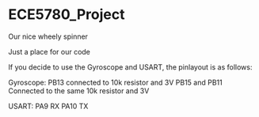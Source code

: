# ECE5780_Project
Our nice wheely spinner

Just a place for our code

If you decide to use the Gyroscope and USART, the pinlayout is as follows:

Gyroscope:  PB13 connected to 10k resistor and 3V
            PB15 and PB11 Connected to the same 10k resistor and 3V
           
USART:      PA9  RX
            PA10 TX
